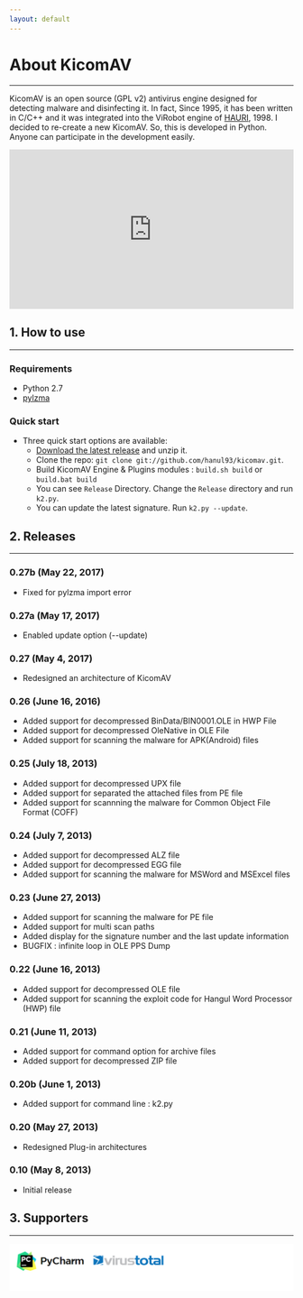 ```yaml
---
layout: default
---
```


# About KicomAV

***


KicomAV is an open source (GPL v2) antivirus engine designed for detecting malware and disinfecting it. In fact, Since 1995, it has been written in C/C++ and it was integrated into the ViRobot engine of [HAURI](http://www.hauri.co.kr), 1998. I decided to re-create a new KicomAV. So, this is developed in Python. Anyone can participate in the development easily.

<style>.embed-container { position: relative; padding-bottom: 56.25%; height: 0; overflow: hidden; max-width: 100%; } .embed-container iframe, .embed-container object, .embed-container embed { position: absolute; top: 0; left: 0; width: 100%; height: 100%; }</style><div class='embed-container'><iframe src='https://www.youtube.com/embed/In-YnHDyDbk' frameborder='0' allowfullscreen></iframe></div>

## 1. How to use

***

### Requirements

* Python 2.7
* [pylzma](https://github.com/fancycode/pylzma)


### Quick start

* Three quick start options are available:
    * [Download the latest release](https://github.com/hanul93/kicomav/archive/master.zip) and unzip it.
    * Clone the repo: ```git clone git://github.com/hanul93/kicomav.git```.
    * Build KicomAV Engine & Plugins modules : ```build.sh build``` or ```build.bat build```
    * You can see ```Release``` Directory. Change the ```Release``` directory and run ```k2.py```.
    * You can update the latest signature. Run ```k2.py --update```.

## 2. Releases

***

### 0.27b (May 22, 2017)

* Fixed for pylzma import error

### 0.27a (May 17, 2017)

* Enabled update option (--update)

### 0.27 (May 4, 2017)

* Redesigned an architecture of KicomAV

### 0.26 (June 16, 2016)

* Added support for decompressed BinData/BIN0001.OLE in HWP File
* Added support for decompressed OleNative in OLE File
* Added support for scanning the malware for APK(Android) files

### 0.25 (July 18, 2013)

* Added support for decompressed UPX file
* Added support for separated the attached files from PE file
* Added support for scannning the malware for Common Object File Format (COFF)

### 0.24 (July 7, 2013)

* Added support for decompressed ALZ file
* Added support for decompressed EGG file
* Added support for scanning the malware for MSWord and MSExcel files

### 0.23 (June 27, 2013)

* Added support for scanning the malware for PE file
* Added support for multi scan paths
* Added display for the signature number and the last update information
* BUGFIX : infinite loop in OLE PPS Dump

### 0.22 (June 16, 2013)

* Added support for decompressed OLE file
* Added support for scanning the exploit code for Hangul Word Processor (HWP) file

### 0.21 (June 11, 2013)

* Added support for command option for archive files
* Added support for decompressed ZIP file

### 0.20b (June 1, 2013)

* Added support for command line : k2.py

### 0.20 (May 27, 2013)

* Redesigned Plug-in architectures

### 0.10 (May 8, 2013)

* Initial release


## 3. Supporters

***

![](/images/support.png)